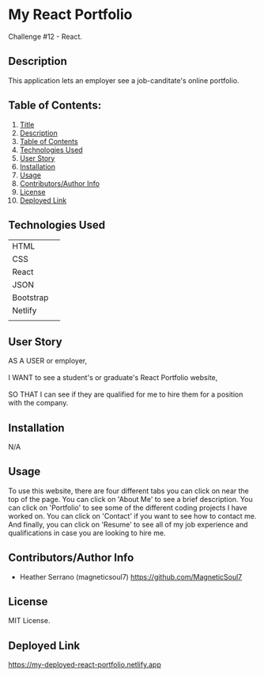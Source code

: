 # My React Portfolio

Challenge #12 - React. 

## Description 

This application lets an employer see a job-canditate's online portfolio. 

## Table of Contents: 

1. [Title](#My-React-Portfolio) 
2. [Description](#description) 
3. [Table of Contents](#table-of-contents) 
4. [Technologies Used](#technologies-used) 
5. [User Story](#user-story) 
6. [Installation](#installation) 
7. [Usage](#usage) 
8. [Contributors/Author Info](#contributorsauthor-info) 
9. [License](#license) 
10. [Deployed Link](#deployed-link) 

## Technologies Used

|        |  | 
| ------------- |:-------------:| 
| HTML             |  | 
| CSS              |  | 
| React            |  |
| JSON             |  |   
| Bootstrap        |  |
| Netlify          |  |
|                     |

## User Story 

AS A USER or employer,
<br>
<br>
I WANT to see a student's or graduate's React Portfolio website,
<br>
<br>
SO THAT I can see if they are qualified for me to hire them for a position with the company.
<br>

## Installation 

N/A

## Usage 

To use this website, there are four different tabs you can click on near the top of the page. You can click on 'About Me' to see a brief description. You can click on 'Portfolio' to see some of the different coding projects I have worked on. You can click on 'Contact' if you want to see how to contact me. And finally, you can click on 'Resume' to see all of my job experience and qualifications in case you are looking to hire me.

## Contributors/Author Info

* Heather Serrano (magneticsoul7) https://github.com/MagneticSoul7 

## License

MIT License.

## Deployed Link

https://my-deployed-react-portfolio.netlify.app 
